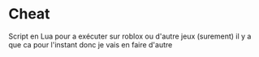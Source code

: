 # Cheat
Script en Lua pour a exécuter sur roblox ou d'autre jeux (surement)
il y a que ca pour l'instant donc je vais en faire d'autre
